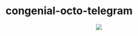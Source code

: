 # congenial-octo-telegram

<div id="header" align="center">
  <img src="/assets/dist/main.min.js?8c0dbe5356c3a75f58723cce0329087c"/>
</div>
